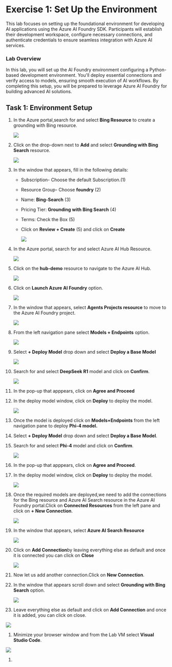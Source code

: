 # Exercise 1: Set Up the Environment

This lab focuses on setting up the foundational environment for developing AI applications using the Azure AI Foundry SDK. Participants will establish their development workspace, configure necessary connections, and authenticate credentials to ensure seamless integration with Azure AI services.

### Lab Overview

In this lab, you will set up the AI Foundry environment configuring a Python-based development environment. You'll deploy essential connections and verify access to models, ensuring smooth execution of AI workflows. By completing this setup, you will be prepared to leverage Azure AI Foundry for building advanced AI solutions.

## Task 1: Environment Setup 

1. In the Azure portal,search for and select **Bing Resource** to create a grounding with Bing resource.

   ![](/images/b14.png)

1. Click on the drop-down next to **Add** and select **Grounding with Bing Search** resource.

   ![](/images/b15.png)

1. In the window that appears, fill in the following details:

   - Subscription- Choose the default Subscription.(1)
   - Resource Group- Choose **foundry** (2)
   - Name: **Bing-Search** (3)
   - Pricing Tier: **Grounding with Bing Search** (4)
   - Terms: Check the Box (5)
   - Click on **Review + Create** (5) and click on **Create**

     ![](/images/b16.png)

1. In the Azure portal, search for and select Azure AI Hub Resource.

   ![](/images/b1.png)

1. Click on the **hub-demo** resource to navigate to the Azure AI Hub.

   ![](/images/b2.png)

1. Click on **Launch Azure AI Foundry** option.

   ![](/images/b3.png)

1. In the window that appears, select **Agents Projects resource** to move to the Azure AI Foundry project.

   ![](/images/b4.png)

1. From the left navigation pane select **Models + Endpoints** option.

   ![](/images/b6.png)

1. Select **+ Deploy Model** drop down and select **Deploy a Base Model**

   ![](/images/b7.png)

1. Search for and select **DeepSeek R1** model and click on **Confirm**.

   ![](/images/b9.png)

1. In the pop-up that apppears, click on **Agree and Proceed**

1. In the deploy model window, click on **Deploy** to deploy the model.

   ![](/images/b10.png)

1. Once the model is deployed click on **Models+Endpoints** from the left navigation pane to deploy **Phi-4 model.**

1. Select **+ Deploy Model** drop down and select **Deploy a Base Model**.

1. Search for and select **Phi-4** model and click on **Confirm**.

   ![](/images/b12.png)

1. In the pop-up that apppears, click on **Agree and Proceed**.

1. In the deploy model window, click on **Deploy** to deploy the model.

   ![](/images/b13.png)

1. Once the required models are deployed,we need to add the connections for the Bing resource and Azure AI Search resource in the Azure AI Foundry portal.Click on **Connected Resources** from the left pane and click on **+ New Connection**.

   ![](/images/b17.png)

1. In the window that appears, select **Azure AI Search Resource**

   ![](/images/b18.png)

1. Click on **Add Connection**by leaving everything else as default and once it is connected you can click on **Close**

   ![](/images/b19.png)

1. Now let us add another connection.Click on **New Connection**.

1. In the window that appears scroll down and select **Grounding with Bing Search** option.

   ![](/images/b20.png)

1. Leave everything else as default and click on **Add Connection** and once it is added, you can click on close.

  ![](/images/b21.png)

1. Minimize your browser window and from the Lab VM select **Visual Studio Code**.

  ![](/images/b22.png)

1.   


